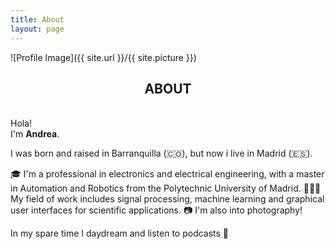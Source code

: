 ```yaml
---
title: About
layout: page
---
```

![Profile Image]({{ site.url }}/{{ site.picture }})

<h2 align="center"> ABOUT</h2>

<!-- <p>Hola! Me llamo Andrea. </p>

<p>Nací y crecí en Barranquilla (🇨🇴), pero ahora vivo en Madrid (🇪🇸).</p>

<p>
🎓 Soy ingeniera electrónica y electricista con máster en Automática y Robótica de la Univesidad Politécnica de Madrid 
<br/>
👩🏽‍💻 Cuento con experiencia en tratamiento de señales, <i>machine learning</i> e interfaces gráficas de usuario para aplicaciones científicas. 
<br/>
📷 También me gusta la fotografía! soy entusiasta y sigo aprendiendo.
<br/>
<hr> -->

<p>
<br>Hola! 
<br>I'm <b>Andrea</b>.
</p>

<p>
I was born and raised in Barranquilla (🇨🇴), but now i live in Madrid (🇪🇸).
</p>

<p>
🎓 I'm a professional in electronics and electrical engineering, with a master in Automation and Robotics from the Polytechnic University of Madrid. 👩🏽‍💻 My field of work includes signal processing, machine learning and graphical user interfaces for scientific applications. 📷 I'm also into photography!
</p>

<p>
In my spare time I daydream and listen to podcasts 🎡
</p>

<!-- <h2>Skills</h2>
<ul class="skill-list">
	<li>Signal processing</li>
	<ul>
	        <li>Audio signals </li>
			<li>Biosignals: EEG, EMG, ECG, EOG </li>
	</ul>
	<li>Machine learning</li>
	<li>Robotics</li>
	<li>Creative thinking</li>
</ul> -->